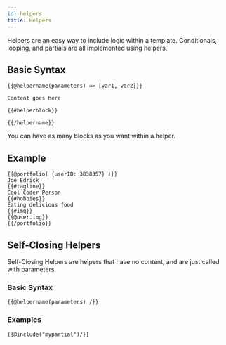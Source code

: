 ```yaml
---
id: helpers
title: Helpers
---
```


Helpers are an easy way to include logic within a template. Conditionals, looping, and partials are all implemented using helpers.

## Basic Syntax

```
{{@helpername(parameters) => [var1, var2]}}

Content goes here

{{#helperblock}}

{{/helpername}}
```

You can have as many blocks as you want within a helper.

## Example

```
{{@portfolio( {userID: 3838357} )}}
Joe Edrick
{{#tagline}}
Cool Coder Person
{{#hobbies}}
Eating delicious food
{{#img}}
{{@user.img}}
{{/portfolio}}
```

## Self-Closing Helpers

Self-Closing Helpers are helpers that have no content, and are just called with parameters.

### Basic Syntax

```
{{@helpername(parameters) /}}
```

### Examples

```
{{@include("mypartial")/}}